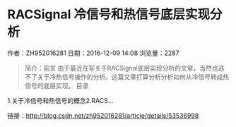 # RACSignal 冷信号和热信号底层实现分析
作者：ZH952016281
日期：2016-12-09 14:08
浏览量：2287
> 简介：前言
由于最近在写关于RACSignal底层实现分析的文章，当然也逃不了关于冷热信号操作的分析。这篇文章打算分析分析如何从冷信号转成热信号的底层实现。
目录

1.关于冷信号和热信号的概念2.RACS...

 链接：http://blog.csdn.net/zh952016281/article/details/53536998
